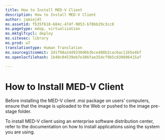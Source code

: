```yaml
---
title: How to Install MED-V Client
description: How to Install MED-V Client
author: jamiejdt
ms.assetid: fb35f618-684c-474f-9053-b70bb29c3cc0
ms.pagetype: mdop, virtualization
ms.mktglfcycl: deploy
ms.sitesec: library
ms.prod: w7
translationtype: Human Translation
ms.sourcegitcommit: 2d1f98a24d9330d6b3bce488b2cac6ac11b5e4bf
ms.openlocfilehash: 1b40c04539eb7e386fae35dcf9b5c839896415af

---
```



# How to Install MED-V Client


Before installing the MED-V client .msi package on users’ computers, ensure that the image is uploaded to the Web or pushed to the image pre-stage folder.

To install MED-V client using an enterprise software distribution center, refer to the documentation on how to install applications using the system you are using.

 

 








<!--HONumber=Jun16_HO4-->


